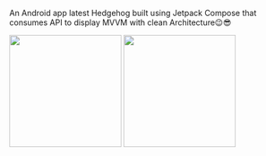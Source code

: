 An Android app latest Hedgehog built using Jetpack Compose that consumes API to display MVVM with clean Architecture😉😎

<p float="left">
<img src="https://github.com/meshramaravind/PhotonTask/assets/25154589/88a63949-6b16-4cb2-9dee-9afcd5456b4e" width="200" />
<img src="https://github.com/meshramaravind/PhotonTask/assets/25154589/578de1e0-669f-4e03-b0bc-4c14f55b92a3" width="200" />
</p>

